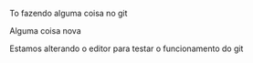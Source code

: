 To fazendo alguma coisa no git 

Alguma coisa nova

Estamos alterando o editor para testar o funcionamento do git
